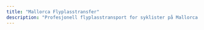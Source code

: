 ```yaml
---
title: "Mallorca Flyplasstransfer"
description: "Profesjonell flyplasstransport for syklister på Mallorca. Sykkelvennlig transport til og fra Palma flyplass."
---
```


<!-- Content will be added later -->
